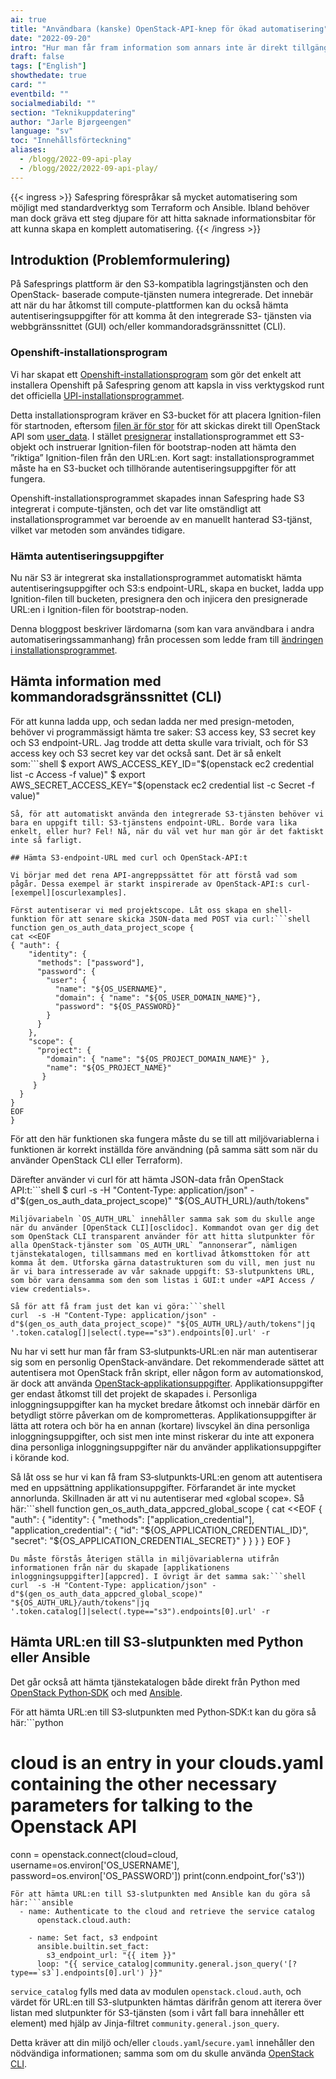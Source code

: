 ```yaml
---
ai: true
title: "Användbara (kanske) OpenStack-API-knep för ökad automatisering"
date: "2022-09-20"
intro: "Hur man får fram information som annars inte är direkt tillgänglig via Openstack-API:t"
draft: false
tags: ["English"]
showthedate: true
card: ""
eventbild: ""
socialmediabild: ""
section: "Teknikuppdatering"
author: "Jarle Bjørgeengen"
language: "sv"
toc: "Innehållsförteckning"
aliases:
  - /blogg/2022-09-api-play
  - /blogg/2022/2022-09-api-play/
---
```

{{< ingress >}}
Safespring förespråkar så mycket automatisering som möjligt med standardverktyg
som Terraform och Ansible. Ibland behöver man dock gräva ett steg
djupare för att hitta saknade informationsbitar för att kunna skapa en komplett automatisering.
{{< /ingress >}}

## Introduktion (Problemformulering)

På Safesprings plattform är den S3-kompatibla lagringstjänsten och den OpenStack-
baserade compute-tjänsten numera integrerade. Det innebär att när du har åtkomst till
compute-plattformen kan du också hämta autentiseringsuppgifter för att komma åt den integrerade S3-
tjänsten via webbgränssnittet (GUI) och/eller kommandoradsgränssnittet (CLI).

### Openshift-installationsprogram

Vi har skapat ett [Openshift-installationsprogram][okdinstaller] som gör det enkelt att
installera Openshift på Safespring genom att kapsla in viss verktygskod runt det officiella
[UPI-installationsprogrammet][okdupi].

Detta installationsprogram kräver en S3-bucket för att placera Ignition-filen för
startnoden, eftersom [filen är för stor][userdatasize] för att skickas direkt till
OpenStack API som [user_data][userdata]. I stället [presignerar][presign]
installationsprogrammet ett S3-objekt och instruerar Ignition-filen för
bootstrap-noden att hämta den ”riktiga” Ignition-filen från den URL:en. Kort sagt:
installationsprogrammet måste ha en S3-bucket och tillhörande autentiseringsuppgifter
för att fungera.

Openshift-installationsprogrammet skapades innan Safespring hade S3 integrerat i
compute-tjänsten, och det var lite omständligt att installationsprogrammet var beroende av en
manuellt hanterad S3-tjänst, vilket var metoden som användes tidigare.

### Hämta autentiseringsuppgifter

Nu när S3 är integrerat ska installationsprogrammet automatiskt hämta
autentiseringsuppgifter och S3:s endpoint-URL, skapa en bucket, ladda upp
Ignition-filen till bucketen, presignera den och injicera den presignerade URL:en i
Ignition-filen för bootstrap-noden.

Denna bloggpost beskriver lärdomarna (som kan vara användbara i andra
automatiseringssammanhang) från processen som ledde fram till [ändringen i installationsprogrammet][installerchange].

## Hämta information med kommandoradsgränssnittet (CLI)

För att kunna ladda upp, och sedan ladda ner med presign-metoden, behöver vi
programmässigt hämta tre saker: S3 access key, S3 secret key och S3 endpoint-URL. Jag
trodde att detta skulle vara trivialt, och för S3 access key och S3 secret key var det
också sant. Det är så enkelt som:```shell
$ export AWS_ACCESS_KEY_ID="$(openstack ec2 credential list -c Access  -f value)"
$ export AWS_SECRET_ACCESS_KEY="$(openstack ec2 credential list -c Secret  -f value)"
```
Så, för att automatiskt använda den integrerade S3-tjänsten behöver vi bara en uppgift till: S3-tjänstens endpoint-URL. Borde vara lika enkelt, eller hur? Fel! Nå, när du väl vet hur man gör är det faktiskt inte så farligt.

## Hämta S3-endpoint-URL med curl och OpenStack-API:t

Vi börjar med det rena API-angreppssättet för att förstå vad som pågår. Dessa exempel är starkt inspirerade av OpenStack-API:s curl-[exempel][oscurlexamples].

Först autentiserar vi med projektscope. Låt oss skapa en shell-funktion för att senare skicka JSON-data med POST via curl:```shell
function gen_os_auth_data_project_scope {
cat <<EOF
{ "auth": {
    "identity": {
      "methods": ["password"],
      "password": {
        "user": {
          "name": "${OS_USERNAME}",
          "domain": { "name": "${OS_USER_DOMAIN_NAME}"},
          "password": "${OS_PASSWORD}"
        }
      }
    },
    "scope": {
      "project": {
        "domain": { "name": "${OS_PROJECT_DOMAIN_NAME}" },
        "name": "${OS_PROJECT_NAME}"
       }
     }
  }
}
EOF
}
```
För att den här funktionen ska fungera måste du se till att miljövariablerna i
funktionen är korrekt inställda före användning (på samma sätt som när du använder
OpenStack CLI eller Terraform).

Därefter använder vi curl för att hämta JSON-data från OpenStack API:t:```shell
$ curl  -s -H "Content-Type: application/json" -d"$(gen_os_auth_data_project_scope)" "${OS_AUTH_URL}/auth/tokens"
```
Miljövariabeln `OS_AUTH_URL` innehåller samma sak som du skulle ange när du använder [OpenStack CLI][osclidoc]. Kommandot ovan ger dig det som OpenStack CLI transparent använder för att hitta slutpunkter för alla OpenStack-tjänster som `OS_AUTH_URL` ”annonserar”, nämligen tjänstekatalogen, tillsammans med en kortlivad åtkomsttoken för att komma åt dem. Utforska gärna datastrukturen som du vill, men just nu är vi bara intresserade av vår saknade uppgift: S3-slutpunktens URL, som bör vara densamma som den som listas i GUI:t under «API Access / view credentials».

Så för att få fram just det kan vi göra:```shell
curl  -s -H "Content-Type: application/json" -d"$(gen_os_auth_data_project_scope)" "${OS_AUTH_URL}/auth/tokens"|jq '.token.catalog[]|select(.type=="s3").endpoints[0].url' -r
```
Nu har vi sett hur man får fram S3‑slutpunkts‑URL:en när man autentiserar sig som en personlig OpenStack‑användare. Det rekommenderade sättet att autentisera mot OpenStack från skript, eller någon form av automationskod, är dock att använda [OpenStack‑applikationsuppgifter][appcred]. Applikationsuppgifter ger endast åtkomst till det projekt de skapades i. Personliga inloggningsuppgifter kan ha mycket bredare åtkomst och innebär därför en betydligt större påverkan om de komprometteras. Applikationsuppgifter är lätta att rotera och bör ha en annan (kortare) livscykel än dina personliga inloggningsuppgifter, och sist men inte minst riskerar du inte att exponera dina personliga inloggningsuppgifter när du använder applikationsuppgifter i körande kod.

Så låt oss se hur vi kan få fram S3‑slutpunkts‑URL:en genom att autentisera med en uppsättning applikationsuppgifter. Förfarandet är inte mycket annorlunda. Skillnaden är att vi nu autentiserar med «global scope». Så här:```shell
function gen_os_auth_data_appcred_global_scope {
cat <<EOF
{ "auth": {
    "identity": {
      "methods": ["application_credential"],
      "application_credential": {
        "id": "${OS_APPLICATION_CREDENTIAL_ID}",
        "secret": "${OS_APPLICATION_CREDENTIAL_SECRET}"
      }
    }
  }
}
EOF
}
```
Du måste förstås återigen ställa in miljövariablerna utifrån informationen från när du skapade [applikationens inloggningsuppgifter][appcred]. I övrigt är det samma sak:```shell
curl  -s -H "Content-Type: application/json" -d"$(gen_os_auth_data_appcred_global_scope)" "${OS_AUTH_URL}/auth/tokens"|jq '.token.catalog[]|select(.type=="s3").endpoints[0].url' -r
```
## Hämta URL:en till S3-slutpunkten med Python eller Ansible

Det går också att hämta tjänstekatalogen både direkt från Python med [OpenStack Python‑SDK][pysdk] och med [Ansible][ansibleosauth].

För att hämta URL:en till S3‑slutpunkten med Python‑SDK:t kan du göra så här:```python
# cloud is an entry in your clouds.yaml containing the other necessary parameters for talking to the Openstack API
conn = openstack.connect(cloud=cloud, username=os.environ['OS_USERNAME'], password=os.environ['OS_PASSWORD'])
print(conn.endpoint_for('s3'))
```
För att hämta URL:en till S3-slutpunkten med Ansible kan du göra så här:```ansible
  - name: Authenticate to the cloud and retrieve the service catalog
      openstack.cloud.auth:

    - name: Set fact, s3 endpoint
      ansible.builtin.set_fact:
        s3_endpoint_url: "{{ item }}"
      loop: "{{ service_catalog|community.general.json_query('[?type==`s3`].endpoints[0].url') }}"
```
`service_catalog` fylls med data av modulen `openstack.cloud.auth`, och värdet för URL:en till S3-slutpunkten hämtas därifrån genom att iterera över listan med slutpunkter för S3-tjänsten (som i vårt fall bara innehåller ett element) med hjälp av Jinja-filtret `community.general.json_query`.

Detta kräver att din miljö och/eller `clouds.yaml`/`secure.yaml` innehåller den nödvändiga informationen; samma som om du skulle använda [OpenStack CLI][osclidoc].

[ansibleosauth]: https://docs.ansible.com/ansible/latest/collections/openstack/cloud/auth_module.html
[pysdk]: https://docs.openstack.org/openstacksdk/latest/
[oscurlexamples]: https://docs.openstack.org/keystone/latest/api_curl_examples.html
[userdatasize]: https://docs.openstack.org/api-ref/compute/?expanded=create-server-detail#create-server
[userdata]: https://docs.openstack.org/nova/rocky/user/user-data.html
[presign]: https://docs.aws.amazon.com/cli/latest/reference/s3/presign.html
[installerchange]: https://github.com/safespring-community/utilities/commit/0ee81dc0fbd47419fd32e965c14cf5349aa329c1
[okdupi]: https://docs.okd.io/latest/installing/installing_openstack/installing-openstack-user.html
[okdinstaller]: https://github.com/safespring-community/utilities/tree/main/okd
[ksparams]: https://github.com/kubernetes-sigs/kubespray/blob/master/docs/vars.md
[kubespray]: https://github.com/kubernetes-sigs/kubespray
[sftfmodules]: https://github.com/safespring-community/terraform-modules
[sftfexamples]: https://github.com/safespring-community/terraform-modules/tree/main/examples
[sshblog]: /blogg/2022-03-ssh-keys/
[netblog]: /blogg/2022-03-network/
[tfdocs]: https://www.terraform.io/docs
[tfreleases]: https://releases.hashicorp.com/terraform/
[osclidoc]: https://docs.safespring.com/new/api/
[appcred]: https://docs.safespring.com/new/app-creds/